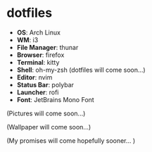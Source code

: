 # dotfiles

- **OS**: Arch Linux
- **WM**: i3
- **File Manager**: thunar
- **Browser**: firefox
- **Terminal**: kitty
- **Shell**: oh-my-zsh (dotfiles will come soon...)
- **Editor**: nvim
- **Status Bar**: polybar
- **Launcher**: rofi
- **Font**: JetBrains Mono Font

(Pictures will come soon...)

(Wallpaper will come soon...)

(My promises will come hopefully sooner... )